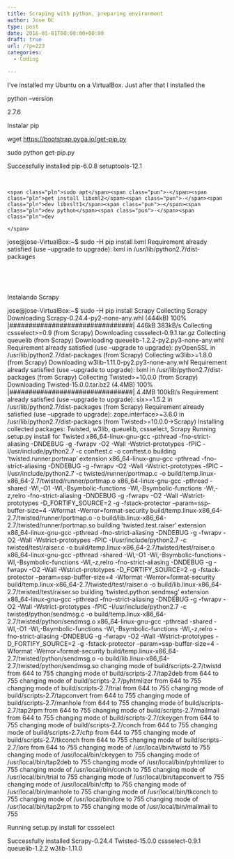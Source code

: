 ```yaml
---
title: Scraping with python, preparing environment
author: Jose OC
type: post
date: 2016-01-01T00:00:00+00:00
draft: true
url: /?p=223
categories:
  - Coding

---
```

I&#8217;ve installed my Ubuntu on a VirtualBox. Just after that I installed the

python &#8211;version

2.7.6

Instalar pip

wget <https://bootstrap.pypa.io/get-pip.py>

sudo python get-pip.py

Successfully installed pip-6.0.8 setuptools-12.1

&nbsp;

<pre class="lang-py prettyprint prettyprinted"><code>&lt;span class="pln">sudo apt&lt;/span>&lt;span class="pun">-&lt;/span>&lt;span class="pln">get install libxml2&lt;/span>&lt;span class="pun">-&lt;/span>&lt;span class="pln">dev libxslt1&lt;/span>&lt;span class="pun">-&lt;/span>&lt;span class="pln">dev python&lt;/span>&lt;span class="pun">-&lt;/span>&lt;span class="pln">dev

&lt;/span></code></pre>

jose@jose-VirtualBox:~$ sudo -H pip install lxml Requirement already satisfied (use &#8211;upgrade to upgrade): lxml in /usr/lib/python2.7/dist-packages

&nbsp;

&nbsp;

Instalando Scrapy

jose@jose-VirtualBox:~$ sudo -H pip install Scrapy Collecting Scrapy Downloading Scrapy-0.24.4-py2-none-any.whl (444kB) 100% |################################| 446kB 383kB/s Collecting cssselect>=0.9 (from Scrapy) Downloading cssselect-0.9.1.tar.gz Collecting queuelib (from Scrapy) Downloading queuelib-1.2.2-py2.py3-none-any.whl Requirement already satisfied (use &#8211;upgrade to upgrade): pyOpenSSL in /usr/lib/python2.7/dist-packages (from Scrapy) Collecting w3lib>=1.8.0 (from Scrapy) Downloading w3lib-1.11.0-py2.py3-none-any.whl Requirement already satisfied (use &#8211;upgrade to upgrade): lxml in /usr/lib/python2.7/dist-packages (from Scrapy) Collecting Twisted>=10.0.0 (from Scrapy) Downloading Twisted-15.0.0.tar.bz2 (4.4MB) 100% |################################| 4.4MB 100kB/s Requirement already satisfied (use &#8211;upgrade to upgrade): six>=1.5.2 in /usr/lib/python2.7/dist-packages (from Scrapy) Requirement already satisfied (use &#8211;upgrade to upgrade): zope.interface>=3.6.0 in /usr/lib/python2.7/dist-packages (from Twisted>=10.0.0->Scrapy) Installing collected packages: Twisted, w3lib, queuelib, cssselect, Scrapy Running setup.py install for Twisted x86\_64-linux-gnu-gcc -pthread -fno-strict-aliasing -DNDEBUG -g -fwrapv -O2 -Wall -Wstrict-prototypes -fPIC -I/usr/include/python2.7 -c conftest.c -o conftest.o building &#8216;twisted.runner.portmap&#8217; extension x86\_64-linux-gnu-gcc -pthread -fno-strict-aliasing -DNDEBUG -g -fwrapv -O2 -Wall -Wstrict-prototypes -fPIC -I/usr/include/python2.7 -c twisted/runner/portmap.c -o build/temp.linux-x86\_64-2.7/twisted/runner/portmap.o x86\_64-linux-gnu-gcc -pthread -shared -Wl,-O1 -Wl,-Bsymbolic-functions -Wl,-Bsymbolic-functions -Wl,-z,relro -fno-strict-aliasing -DNDEBUG -g -fwrapv -O2 -Wall -Wstrict-prototypes -D\_FORTIFY\_SOURCE=2 -g -fstack-protector &#8211;param=ssp-buffer-size=4 -Wformat -Werror=format-security build/temp.linux-x86\_64-2.7/twisted/runner/portmap.o -o build/lib.linux-x86\_64-2.7/twisted/runner/portmap.so building &#8216;twisted.test.raiser&#8217; extension x86\_64-linux-gnu-gcc -pthread -fno-strict-aliasing -DNDEBUG -g -fwrapv -O2 -Wall -Wstrict-prototypes -fPIC -I/usr/include/python2.7 -c twisted/test/raiser.c -o build/temp.linux-x86\_64-2.7/twisted/test/raiser.o x86\_64-linux-gnu-gcc -pthread -shared -Wl,-O1 -Wl,-Bsymbolic-functions -Wl,-Bsymbolic-functions -Wl,-z,relro -fno-strict-aliasing -DNDEBUG -g -fwrapv -O2 -Wall -Wstrict-prototypes -D\_FORTIFY\_SOURCE=2 -g -fstack-protector &#8211;param=ssp-buffer-size=4 -Wformat -Werror=format-security build/temp.linux-x86\_64-2.7/twisted/test/raiser.o -o build/lib.linux-x86\_64-2.7/twisted/test/raiser.so building &#8216;twisted.python.sendmsg&#8217; extension x86\_64-linux-gnu-gcc -pthread -fno-strict-aliasing -DNDEBUG -g -fwrapv -O2 -Wall -Wstrict-prototypes -fPIC -I/usr/include/python2.7 -c twisted/python/sendmsg.c -o build/temp.linux-x86\_64-2.7/twisted/python/sendmsg.o x86\_64-linux-gnu-gcc -pthread -shared -Wl,-O1 -Wl,-Bsymbolic-functions -Wl,-Bsymbolic-functions -Wl,-z,relro -fno-strict-aliasing -DNDEBUG -g -fwrapv -O2 -Wall -Wstrict-prototypes -D\_FORTIFY\_SOURCE=2 -g -fstack-protector &#8211;param=ssp-buffer-size=4 -Wformat -Werror=format-security build/temp.linux-x86\_64-2.7/twisted/python/sendmsg.o -o build/lib.linux-x86\_64-2.7/twisted/python/sendmsg.so changing mode of build/scripts-2.7/twistd from 644 to 755 changing mode of build/scripts-2.7/tap2deb from 644 to 755 changing mode of build/scripts-2.7/pyhtmlizer from 644 to 755 changing mode of build/scripts-2.7/trial from 644 to 755 changing mode of build/scripts-2.7/tapconvert from 644 to 755 changing mode of build/scripts-2.7/manhole from 644 to 755 changing mode of build/scripts-2.7/tap2rpm from 644 to 755 changing mode of build/scripts-2.7/mailmail from 644 to 755 changing mode of build/scripts-2.7/ckeygen from 644 to 755 changing mode of build/scripts-2.7/conch from 644 to 755 changing mode of build/scripts-2.7/cftp from 644 to 755 changing mode of build/scripts-2.7/tkconch from 644 to 755 changing mode of build/scripts-2.7/lore from 644 to 755 changing mode of /usr/local/bin/twistd to 755 changing mode of /usr/local/bin/ckeygen to 755 changing mode of /usr/local/bin/tap2deb to 755 changing mode of /usr/local/bin/pyhtmlizer to 755 changing mode of /usr/local/bin/conch to 755 changing mode of /usr/local/bin/trial to 755 changing mode of /usr/local/bin/tapconvert to 755 changing mode of /usr/local/bin/cftp to 755 changing mode of /usr/local/bin/manhole to 755 changing mode of /usr/local/bin/tkconch to 755 changing mode of /usr/local/bin/lore to 755 changing mode of /usr/local/bin/tap2rpm to 755 changing mode of /usr/local/bin/mailmail to 755

Running setup.py install for cssselect

Successfully installed Scrapy-0.24.4 Twisted-15.0.0 cssselect-0.9.1 queuelib-1.2.2 w3lib-1.11.0

&nbsp;